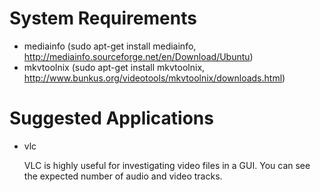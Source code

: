 # System Requirements

* mediainfo (sudo apt-get install mediainfo, http://mediainfo.sourceforge.net/en/Download/Ubuntu)
* mkvtoolnix (sudo apt-get install mkvtoolnix, http://www.bunkus.org/videotools/mkvtoolnix/downloads.html)

# Suggested Applications

* vlc

	VLC is highly useful for investigating video files in a GUI. You can see the expected number of audio and video tracks.
